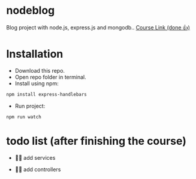 # nodeblog

Blog project with node.js, express.js and mongodb..
[Course Link (done 👍)](https://www.youtube.com/watch?v=yR7tAOJC-8M&list=PL-Hkw4CrSVq8QPLj2UDB-GAtQvBaCBG4D)

# Installation

- Download this repo.
- Open repo folder in terminal.
- Install using npm:

```bash
npm install express-handlebars
```

- Run project:

```bash
npm run watch
```

# todo list (after finishing the course)

- ☝🏻 add services

- ✌🏻 add controllers
